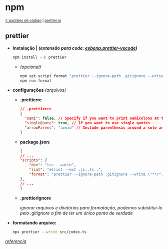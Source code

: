 # npm

<sub>[:arrow_upper_left: padrões de código](../readme.md) \| [prettier.io](https://prettier.io/)<sub>

## prettier 

- **Instalação \| *(extensão para code: [**esbenp.prettier-vscode**](../../../utils/ide/vscode/esbenp-prettier-vscode.md))***
    ```bash
    npm install --D prettier
    ```
    - *(opcional)*
        ```bash
        npm set-script format "prettier --ignore-path .gitignore --write \"**/*.+(js|ts|json)\""
        npm run format
        ```

- **configurações** *(arquivos)*
    - **.prettierrc**
        ```json
        // .prettierrc
        {
          "semi": false, // Specify if you want to print semicolons at the end of statements
          "singleQuote": true, // If you want to use single quotes
          "arrowParens": "avoid" // Include parenthesis around a sole arrow function parameter
        }
        ```

    - **package.json**:
        ```json
        {
        // ...
        "scripts": {
            "dev": "tsc --watch",
            "lint": "eslint --ext .js,.ts .",
            "format": "prettier --ignore-path .gitignore --write \"**/*.+(js|ts|json)\""
        },
        // ...
        }
        ```

    - **.prettierignore**

        *ignorar arquivos e diretórios para formatação, podemos subistitui-lo pelo .gitignore a fim de ter um único ponto de verdade*

- **formatando arquivo:**
    ```bash
    npx prettier --write src/index.ts
    ```

[*referencia*](https://prettier.io/docs/en/install.html)